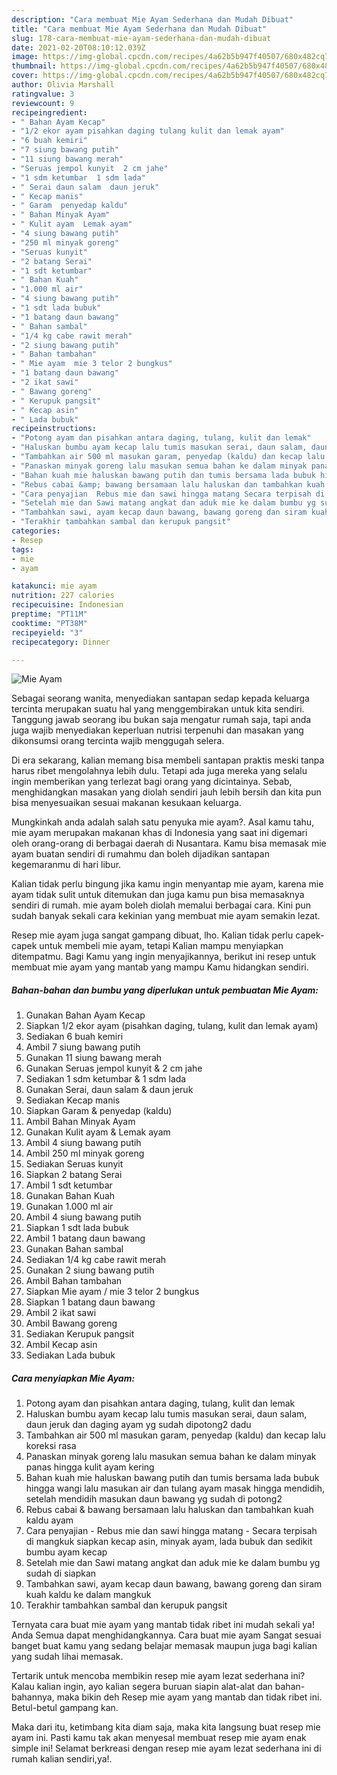```yaml
---
description: "Cara membuat Mie Ayam Sederhana dan Mudah Dibuat"
title: "Cara membuat Mie Ayam Sederhana dan Mudah Dibuat"
slug: 178-cara-membuat-mie-ayam-sederhana-dan-mudah-dibuat
date: 2021-02-20T08:10:12.039Z
image: https://img-global.cpcdn.com/recipes/4a62b5b947f40507/680x482cq70/mie-ayam-foto-resep-utama.jpg
thumbnail: https://img-global.cpcdn.com/recipes/4a62b5b947f40507/680x482cq70/mie-ayam-foto-resep-utama.jpg
cover: https://img-global.cpcdn.com/recipes/4a62b5b947f40507/680x482cq70/mie-ayam-foto-resep-utama.jpg
author: Olivia Marshall
ratingvalue: 3
reviewcount: 9
recipeingredient:
- " Bahan Ayam Kecap"
- "1/2 ekor ayam pisahkan daging tulang kulit dan lemak ayam"
- "6 buah kemiri"
- "7 siung bawang putih"
- "11 siung bawang merah"
- "Seruas jempol kunyit  2 cm jahe"
- "1 sdm ketumbar  1 sdm lada"
- " Serai daun salam  daun jeruk"
- " Kecap manis"
- " Garam  penyedap kaldu"
- " Bahan Minyak Ayam"
- " Kulit ayam  Lemak ayam"
- "4 siung bawang putih"
- "250 ml minyak goreng"
- "Seruas kunyit"
- "2 batang Serai"
- "1 sdt ketumbar"
- " Bahan Kuah"
- "1.000 ml air"
- "4 siung bawang putih"
- "1 sdt lada bubuk"
- "1 batang daun bawang"
- " Bahan sambal"
- "1/4 kg cabe rawit merah"
- "2 siung bawang putih"
- " Bahan tambahan"
- " Mie ayam  mie 3 telor 2 bungkus"
- "1 batang daun bawang"
- "2 ikat sawi"
- " Bawang goreng"
- " Kerupuk pangsit"
- " Kecap asin"
- " Lada bubuk"
recipeinstructions:
- "Potong ayam dan pisahkan antara daging, tulang, kulit dan lemak"
- "Haluskan bumbu ayam kecap lalu tumis masukan serai, daun salam, daun jeruk dan daging ayam yg sudah dipotong2 dadu"
- "Tambahkan air 500 ml masukan garam, penyedap (kaldu) dan kecap lalu koreksi rasa"
- "Panaskan minyak goreng lalu masukan semua bahan ke dalam minyak panas hingga kulit ayam kering"
- "Bahan kuah mie haluskan bawang putih dan tumis bersama lada bubuk hingga wangi lalu masukan air dan tulang ayam masak hingga mendidih, setelah mendidih masukan daun bawang yg sudah di potong2"
- "Rebus cabai &amp; bawang bersamaan lalu haluskan dan tambahkan kuah kaldu ayam"
- "Cara penyajian  Rebus mie dan sawi hingga matang Secara terpisah di mangkuk siapkan kecap asin, minyak ayam, lada bubuk dan sedikit bumbu ayam kecap"
- "Setelah mie dan Sawi matang angkat dan aduk mie ke dalam bumbu yg sudah di siapkan"
- "Tambahkan sawi, ayam kecap daun bawang, bawang goreng dan siram kuah kaldu ke dalam mangkuk"
- "Terakhir tambahkan sambal dan kerupuk pangsit"
categories:
- Resep
tags:
- mie
- ayam

katakunci: mie ayam 
nutrition: 227 calories
recipecuisine: Indonesian
preptime: "PT11M"
cooktime: "PT38M"
recipeyield: "3"
recipecategory: Dinner

---
```



![Mie Ayam](https://img-global.cpcdn.com/recipes/4a62b5b947f40507/680x482cq70/mie-ayam-foto-resep-utama.jpg)

Sebagai seorang wanita, menyediakan santapan sedap kepada keluarga tercinta merupakan suatu hal yang menggembirakan untuk kita sendiri. Tanggung jawab seorang ibu bukan saja mengatur rumah saja, tapi anda juga wajib menyediakan keperluan nutrisi terpenuhi dan masakan yang dikonsumsi orang tercinta wajib menggugah selera.

Di era  sekarang, kalian memang bisa membeli santapan praktis meski tanpa harus ribet mengolahnya lebih dulu. Tetapi ada juga mereka yang selalu ingin memberikan yang terlezat bagi orang yang dicintainya. Sebab, menghidangkan masakan yang diolah sendiri jauh lebih bersih dan kita pun bisa menyesuaikan sesuai makanan kesukaan keluarga. 



Mungkinkah anda adalah salah satu penyuka mie ayam?. Asal kamu tahu, mie ayam merupakan makanan khas di Indonesia yang saat ini digemari oleh orang-orang di berbagai daerah di Nusantara. Kamu bisa memasak mie ayam buatan sendiri di rumahmu dan boleh dijadikan santapan kegemaranmu di hari libur.

Kalian tidak perlu bingung jika kamu ingin menyantap mie ayam, karena mie ayam tidak sulit untuk ditemukan dan juga kamu pun bisa memasaknya sendiri di rumah. mie ayam boleh diolah memalui berbagai cara. Kini pun sudah banyak sekali cara kekinian yang membuat mie ayam semakin lezat.

Resep mie ayam juga sangat gampang dibuat, lho. Kalian tidak perlu capek-capek untuk membeli mie ayam, tetapi Kalian mampu menyiapkan ditempatmu. Bagi Kamu yang ingin menyajikannya, berikut ini resep untuk membuat mie ayam yang mantab yang mampu Kamu hidangkan sendiri.

<!--inarticleads1-->

##### Bahan-bahan dan bumbu yang diperlukan untuk pembuatan Mie Ayam:

1. Gunakan  Bahan Ayam Kecap
1. Siapkan 1/2 ekor ayam (pisahkan daging, tulang, kulit dan lemak ayam)
1. Sediakan 6 buah kemiri
1. Ambil 7 siung bawang putih
1. Gunakan 11 siung bawang merah
1. Gunakan Seruas jempol kunyit &amp; 2 cm jahe
1. Sediakan 1 sdm ketumbar &amp; 1 sdm lada
1. Gunakan  Serai, daun salam &amp; daun jeruk
1. Sediakan  Kecap manis
1. Siapkan  Garam &amp; penyedap (kaldu)
1. Ambil  Bahan Minyak Ayam
1. Gunakan  Kulit ayam &amp; Lemak ayam
1. Ambil 4 siung bawang putih
1. Ambil 250 ml minyak goreng
1. Sediakan Seruas kunyit
1. Siapkan 2 batang Serai
1. Ambil 1 sdt ketumbar
1. Gunakan  Bahan Kuah
1. Gunakan 1.000 ml air
1. Ambil 4 siung bawang putih
1. Siapkan 1 sdt lada bubuk
1. Ambil 1 batang daun bawang
1. Gunakan  Bahan sambal
1. Sediakan 1/4 kg cabe rawit merah
1. Gunakan 2 siung bawang putih
1. Ambil  Bahan tambahan
1. Siapkan  Mie ayam / mie 3 telor 2 bungkus
1. Siapkan 1 batang daun bawang
1. Ambil 2 ikat sawi
1. Ambil  Bawang goreng
1. Sediakan  Kerupuk pangsit
1. Ambil  Kecap asin
1. Sediakan  Lada bubuk




<!--inarticleads2-->

##### Cara menyiapkan Mie Ayam:

1. Potong ayam dan pisahkan antara daging, tulang, kulit dan lemak
1. Haluskan bumbu ayam kecap lalu tumis masukan serai, daun salam, daun jeruk dan daging ayam yg sudah dipotong2 dadu
1. Tambahkan air 500 ml masukan garam, penyedap (kaldu) dan kecap lalu koreksi rasa
1. Panaskan minyak goreng lalu masukan semua bahan ke dalam minyak panas hingga kulit ayam kering
1. Bahan kuah mie haluskan bawang putih dan tumis bersama lada bubuk hingga wangi lalu masukan air dan tulang ayam masak hingga mendidih, setelah mendidih masukan daun bawang yg sudah di potong2
1. Rebus cabai &amp; bawang bersamaan lalu haluskan dan tambahkan kuah kaldu ayam
1. Cara penyajian  - Rebus mie dan sawi hingga matang - Secara terpisah di mangkuk siapkan kecap asin, minyak ayam, lada bubuk dan sedikit bumbu ayam kecap
1. Setelah mie dan Sawi matang angkat dan aduk mie ke dalam bumbu yg sudah di siapkan
1. Tambahkan sawi, ayam kecap daun bawang, bawang goreng dan siram kuah kaldu ke dalam mangkuk
1. Terakhir tambahkan sambal dan kerupuk pangsit




Ternyata cara buat mie ayam yang mantab tidak ribet ini mudah sekali ya! Anda Semua dapat menghidangkannya. Cara buat mie ayam Sangat sesuai banget buat kamu yang sedang belajar memasak maupun juga bagi kalian yang sudah lihai memasak.

Tertarik untuk mencoba membikin resep mie ayam lezat sederhana ini? Kalau kalian ingin, ayo kalian segera buruan siapin alat-alat dan bahan-bahannya, maka bikin deh Resep mie ayam yang mantab dan tidak ribet ini. Betul-betul gampang kan. 

Maka dari itu, ketimbang kita diam saja, maka kita langsung buat resep mie ayam ini. Pasti kamu tak akan menyesal membuat resep mie ayam enak simple ini! Selamat berkreasi dengan resep mie ayam lezat sederhana ini di rumah kalian sendiri,ya!.

